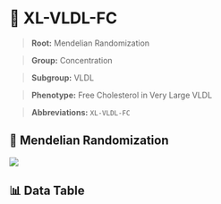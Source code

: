 # 🧪 XL-VLDL-FC

> **Root:** Mendelian Randomization

> **Group:** Concentration  

> **Subgroup:** VLDL

> **Phenotype:** Free Cholesterol in Very Large VLDL  

> **Abbreviations:** `XL-VLDL-FC`

## 🧬 Mendelian Randomization  

<img src="/MR/Figures/Inverse/XLhengxianVLDLhengxianFC.png"/>


## 📊 Data Table


<CsvTableMRI src="/MR/Data/Inverse/XLhengxianVLDLhengxianFC.csv"/>
